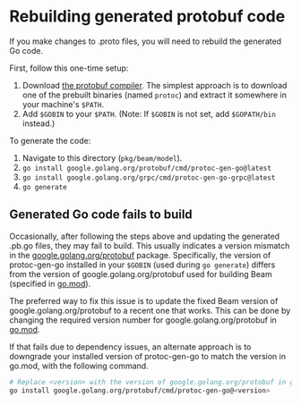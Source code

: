<!--
    Licensed to the Apache Software Foundation (ASF) under one
    or more contributor license agreements.  See the NOTICE file
    distributed with this work for additional information
    regarding copyright ownership.  The ASF licenses this file
    to you under the Apache License, Version 2.0 (the
    "License"); you may not use this file except in compliance
    with the License.  You may obtain a copy of the License at

      http://www.apache.org/licenses/LICENSE-2.0

    Unless required by applicable law or agreed to in writing,
    software distributed under the License is distributed on an
    "AS IS" BASIS, WITHOUT WARRANTIES OR CONDITIONS OF ANY
    KIND, either express or implied.  See the License for the
    specific language governing permissions and limitations
    under the License.
-->

# Rebuilding generated protobuf code

If you make changes to .proto files, you will need to rebuild the generated Go code.

First, follow this one-time setup:

1. Download [the protobuf compiler](https://github.com/google/protobuf/releases).
   The simplest approach is to download one of the prebuilt binaries (named
   `protoc`) and extract it somewhere in your machine's `$PATH`.
1. Add `$GOBIN` to your `$PATH`. (Note: If `$GOBIN` is not set, add `$GOPATH/bin`
   instead.)

To generate the code:

1. Navigate to this directory (`pkg/beam/model`).
1. `go install google.golang.org/protobuf/cmd/protoc-gen-go@latest`
1. `go install google.golang.org/grpc/cmd/protoc-gen-go-grpc@latest`
1. `go generate`

## Generated Go code fails to build

Occasionally, after following the steps above and updating the generated .pb.go
files, they may fail to build. This usually indicates a version mismatch in the
[google.golang.org/protobuf](https://github.com/protocolbuffers/protobuf-go)
package. Specifically, the version of protoc-gen-go installed in your `$GOBIN`
(used during `go generate`) differs from the version of
google.golang.org/protobuf used for building Beam (specified in
[go.mod](https://github.com/apache/beam/blob/master/sdks/go.mod)).

The preferred way to fix this issue is to update the fixed Beam version of
google.golang.org/protobuf to a recent one that works. This can be done by
changing the required version number for google.golang.org/protobuf in
[go.mod](https://github.com/apache/beam/blob/master/sdks/go.mod).

If that fails due to dependency issues, an alternate approach is to downgrade
your installed version of protoc-gen-go to match the version in go.mod, with
the following command.

```bash
# Replace <version> with the version of google.golang.org/protobuf in go.mod.
go install google.golang.org/protobuf/cmd/protoc-gen-go@<version>
```
